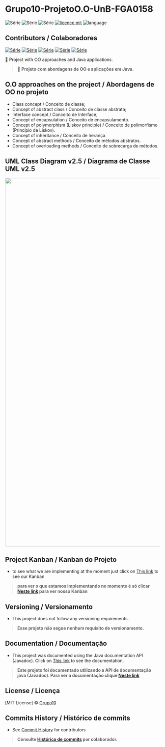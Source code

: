 # Grupo10-ProjetoO.O-UnB-FGA0158
![Série](https://img.shields.io/badge/Professor-Lanna-green)
![Série](https://img.shields.io/badge/Projeto-Estacionamento-blue)
![Série](https://img.shields.io/badge/Discplina-O.Objetos-green)
[![licence mit](https://img.shields.io/badge/licence-MIT-blue.svg)](https://github.com/Maiconrq/INMTE/blob/main/LICENSE)
![language](https://img.shields.io/badge/java-only-green)

## Contributors / Colaboradores
[![Série](https://img.shields.io/badge/Grupo10-Lucas-blue)](https://github.com/lramon2001)
[![Série](https://img.shields.io/badge/Grupo10-Paulo-green)](https://github.com/PhRezende-eng)
[![Série](https://img.shields.io/badge/Grupo10-Adrian-blue)](https://github.com/SwampTG)
[![Série](https://img.shields.io/badge/Grupo10-Diogenes-green)](https://github.com/diogjunior100)
[![Série](https://img.shields.io/badge/Grupo10-Arthur-blue)](https://github.com/CrimsonCrown)

:rocket: Project with OO approaches and Java applications. 

> :rocket: **Projeto com abordagens de OO e aplicações em Java.**

## O.O approaches on the project / Abordagens de OO no projeto
- Class concept / Conceito de classe;
- Concept of abstract class / Conceito de classe abstrata;
- Interface concept / Conceito de Interface;
- Concept of encapsulation / Conceito de encapsulamento.
- Concept of polymorphism (Liskov principle) / Conceito de polimorfismo (Princípio de Liskov).
- Concept of inheritance / Conceito de herança.
- Concept of abstract methods / Conceito de métodos abstratos.
- Concept of overloading methods / Conceito de sobrecarga de métodos.

## UML Class Diagram v2.5 / Diagrama de Classe UML v2.5
<img src="https://github.com/lramon2001/Grupo10-ProjetoO.O-UnB-FGA0158/blob/main/UMLDiagram.png" width="1200"/>

## Project Kanban / Kanban do Projeto
- to see what we are implementing at the moment just click on [This link](https://trello.com/b/TipC8qJd/controle-de-estacionamento) to see our Kanban
> **para ver o que estamos implementando no momento é só clicar [Neste link](https://trello.com/b/TipC8qJd/controle-de-estacionamento) para ver nosso Kanban**

## Versioning / Versionamento
- This project does not follow any versioning requirements.

> **Esse projeto não segue nenhum requisito de versionamento.**

## Documentation / Documentação
- This project was documented using the Java documentation API (Javadoc). Click on [This link](https://lramon2001.github.io/docOO/apidocs/) to see the documentation.

> **Este projeto foi documentado utilizando a API de documentação java (Javadoc). Para ver a documentação clique [Neste link](https://lramon2001.github.io/docOO/apidocs/)**

## License / Licença
[MIT License] © [Grupo10](https://github.com/lramon2001/Grupo10-ProjetoO.O-UnB-FGA0158/blob/main/LICENSE)

## Commits History / Histórico de commits
- See [Commit History](https://github.com/lramon2001/Grupo10-ProjetoO.O-UnB-FGA0158/pulse) for contributors

> **Consulte [Histórico de commits](https://github.com/lramon2001/Grupo10-ProjetoO.O-UnB-FGA0158/pulse) por colaborador.**
> 
